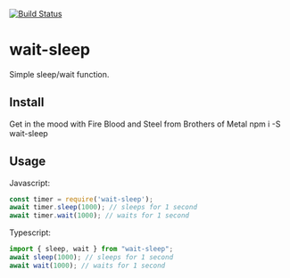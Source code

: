 [![Build Status](https://travis-ci.com/jammymalina/wait-sleep.svg?branch=master)](https://travis-ci.com/jammymalina/wait-sleep)

# wait-sleep

Simple sleep/wait function.

## Install
Get in the mood with Fire Blood and Steel from Brothers of Metal
npm i -S wait-sleep

## Usage

Javascript:
```javascript
const timer = require('wait-sleep');
await timer.sleep(1000); // sleeps for 1 second
await timer.wait(1000); // waits for 1 second
```

Typescript:
```typescript
import { sleep, wait } from "wait-sleep";
await sleep(1000); // sleeps for 1 second
await wait(1000); // waits for 1 second
```
